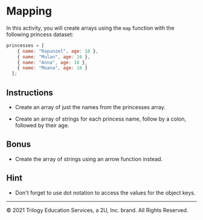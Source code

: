 # Mapping

In this activity, you will create arrays using the `map` function with the following princess dataset:

```javascript
princesses = [
    { name: "Rapunzel", age: 18 },
    { name: "Mulan", age: 16 },
    { name: "Anna", age: 18 },
    { name: "Moana", age: 16 }
  ];
```

## Instructions

* Create an array of just the names from the princesses array.

* Create an array of strings for each princess name, follow by a colon, followed by their age.

## Bonus 

* Create the array of strings using an arrow function instead.

## Hint

* Don't forget to use dot notation to access the values for the object keys.

---

© 2021 Trilogy Education Services, a 2U, Inc. brand. All Rights Reserved.
